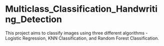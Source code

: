 # Multiclass_Classification_Handwriting_Detection
This project aims to classify images using three different algorithms - Logistic Regression, KNN Classification, and Random Forest Classification. 
